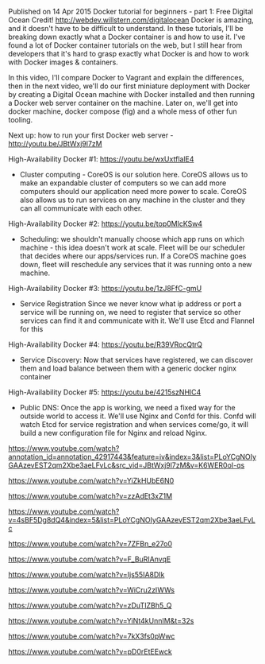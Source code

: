 Published on 14 Apr 2015
Docker tutorial for beginners - part 1:
Free Digital Ocean Credit! http://webdev.willstern.com/digitalocean
Docker is amazing, and it doesn't have to be difficult to understand. In these tutorials, I'll be breaking down exactly what a Docker container is and how to use it. I've found a lot of Docker container tutorials on the web, but I still hear from developers that it's hard to grasp exactly what Docker is and how to work with Docker images & containers.

In this video, I'll compare Docker to Vagrant and explain the differences, then in the next video, we'll do our first miniature deployment with Docker by creating a Digital Ocean machine with Docker installed and then running a Docker web server container on the machine. Later on, we'll get into docker machine, docker compose (fig) and a whole mess of other fun tooling.

Next up: how to run your first Docker web server - http://youtu.be/JBtWxj9l7zM

High-Availability Docker #1: https://youtu.be/wxUxtflalE4
- Cluster computing - CoreOS is our solution here. CoreOS allows us to make an expandable cluster of computers so we can add more computers should our application need more power to scale. CoreOS also allows us to run services on any machine in the cluster and they can all communicate with each other.

High-Availability Docker #2: https://youtu.be/top0MlcKSw4
- Scheduling: we shouldn't manually choose which app runs on which machine - this idea doesn't work at scale. Fleet will be our scheduler that decides where our apps/services run. If a CoreOS machine goes down, fleet will reschedule any services that it was running onto a new machine.

High-Availability Docker #3: https://youtu.be/1zJ8FfC-gmU
- Service Registration
Since we never know what ip address or port a service will be running on, we need to register that service so other services can find it and communicate with it. We'll use Etcd and Flannel for this

High-Availability Docker #4: https://youtu.be/R39VRocQtrQ
- Service Discovery:
Now that services have registered, we can discover them and load balance between them with a generic docker nginx container

High-Availability Docker #5: https://youtu.be/4215szNHlC4
- Public DNS: Once the app is working, we need a fixed way for the outside world to access it. We'll use Nginx and Confd for this. Confd will watch Etcd for service registration and when services come/go, it will build a new configuration file for Nginx and reload Nginx.

https://www.youtube.com/watch?annotation_id=annotation_42917443&feature=iv&index=3&list=PLoYCgNOIyGAAzevEST2qm2Xbe3aeLFvLc&src_vid=JBtWxj9l7zM&v=K6WER0oI-qs

https://www.youtube.com/watch?v=YiZkHUbE6N0

https://www.youtube.com/watch?v=zzAdEt3xZ1M

https://www.youtube.com/watch?v=4sBF5Dg8dQ4&index=5&list=PLoYCgNOIyGAAzevEST2qm2Xbe3aeLFvLc

https://www.youtube.com/watch?v=7ZFBn_e27o0

https://www.youtube.com/watch?v=F_BuRIAnvqE

https://www.youtube.com/watch?v=Ijs55IA8DIk

https://www.youtube.com/watch?v=WiCru2zIWWs

https://www.youtube.com/watch?v=zDuTIZBh5_Q

https://www.youtube.com/watch?v=YiNt4kUnnIM&t=32s

https://www.youtube.com/watch?v=7kX3fs0pWwc

https://www.youtube.com/watch?v=pD0rEtEEwck
